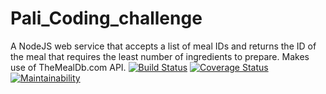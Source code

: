 # Pali_Coding_challenge
A NodeJS web service that accepts a list of meal IDs and returns the ID of the meal that requires the least number of ingredients to prepare. Makes use of TheMealDb.com API.
[![Build Status](https://travis-ci.org/mecsoccer/Pali_Coding_challenge.svg?branch=master)](https://travis-ci.org/mecsoccer/Pali_Coding_challenge)
[![Coverage Status](https://coveralls.io/repos/github/mecsoccer/Pali_Coding_challenge/badge.svg?branch=master)](https://coveralls.io/github/mecsoccer/Pali_Coding_challenge?branch=master)
[![Maintainability](https://api.codeclimate.com/v1/badges/539787a85c16df803d3f/maintainability)](https://codeclimate.com/github/mecsoccer/Pali_Coding_challenge/maintainability)